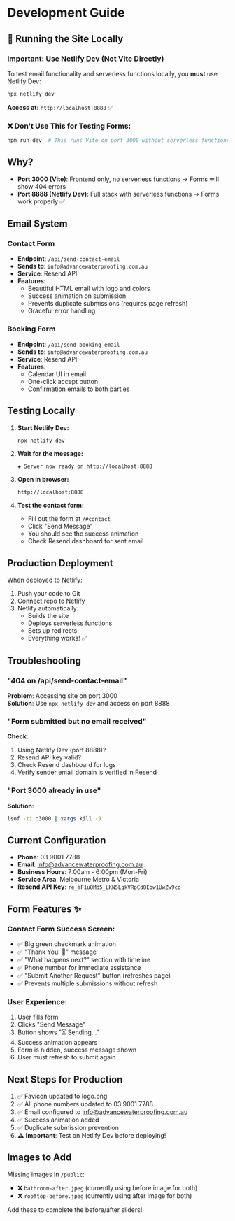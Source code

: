 # Development Guide

## 🚀 Running the Site Locally

### Important: Use Netlify Dev (Not Vite Directly)

To test email functionality and serverless functions locally, you **must** use Netlify Dev:

```bash
npx netlify dev
```

**Access at:** `http://localhost:8888` ✅

### ❌ Don't Use This for Testing Forms:
```bash
npm run dev  # This runs Vite on port 3000 without serverless functions
```

## Why?

- **Port 3000 (Vite)**: Frontend only, no serverless functions → Forms will show 404 errors
- **Port 8888 (Netlify Dev)**: Full stack with serverless functions → Forms work properly ✅

## Email System

### Contact Form
- **Endpoint**: `/api/send-contact-email`
- **Sends to**: `info@advancewaterproofing.com.au`
- **Service**: Resend API
- **Features**:
  - Beautiful HTML email with logo and colors
  - Success animation on submission
  - Prevents duplicate submissions (requires page refresh)
  - Graceful error handling

### Booking Form
- **Endpoint**: `/api/send-booking-email`
- **Sends to**: `info@advancewaterproofing.com.au`
- **Service**: Resend API
- **Features**:
  - Calendar UI in email
  - One-click accept button
  - Confirmation emails to both parties

## Testing Locally

1. **Start Netlify Dev:**
   ```bash
   npx netlify dev
   ```

2. **Wait for the message:**
   ```
   ◈ Server now ready on http://localhost:8888
   ```

3. **Open in browser:**
   ```
   http://localhost:8888
   ```

4. **Test the contact form:**
   - Fill out the form at `/#contact`
   - Click "Send Message"
   - You should see the success animation
   - Check Resend dashboard for sent email

## Production Deployment

When deployed to Netlify:
1. Push your code to Git
2. Connect repo to Netlify
3. Netlify automatically:
   - Builds the site
   - Deploys serverless functions
   - Sets up redirects
   - Everything works! ✅

## Troubleshooting

### "404 on /api/send-contact-email"
**Problem**: Accessing site on port 3000  
**Solution**: Use `npx netlify dev` and access on port 8888

### "Form submitted but no email received"
**Check**:
1. Using Netlify Dev (port 8888)?
2. Resend API key valid?
3. Check Resend dashboard for logs
4. Verify sender email domain is verified in Resend

### "Port 3000 already in use"
**Solution**:
```bash
lsof -ti :3000 | xargs kill -9
```

## Current Configuration

- **Phone**: 03 9001 7788
- **Email**: info@advancewaterproofing.com.au
- **Business Hours**: 7:00am - 6:00pm (Mon-Fri)
- **Service Area**: Melbourne Metro & Victoria
- **Resend API Key**: `re_YF1u8Md5_LKN5LqkVRpCd8Ebw1UwZw9co`

## Form Features ✨

### Contact Form Success Screen:
- ✅ Big green checkmark animation
- ✅ "Thank You! 🎉" message
- ✅ "What happens next?" section with timeline
- ✅ Phone number for immediate assistance
- ✅ "Submit Another Request" button (refreshes page)
- ✅ Prevents multiple submissions without refresh

### User Experience:
1. User fills form
2. Clicks "Send Message"
3. Button shows "⏳ Sending..."
4. Success animation appears
5. Form is hidden, success message shown
6. User must refresh to submit again

## Next Steps for Production

1. ✅ Favicon updated to logo.png
2. ✅ All phone numbers updated to 03 9001 7788
3. ✅ Email configured to info@advancewaterproofing.com.au
4. ✅ Success animation added
5. ✅ Duplicate submission prevention
6. ⚠️ **Important**: Test on Netlify Dev before deploying!

## Images to Add

Missing images in `/public`:
- ❌ `bathroom-after.jpeg` (currently using before image for both)
- ❌ `rooftop-before.jpeg` (currently using after image for both)

Add these to complete the before/after sliders!

